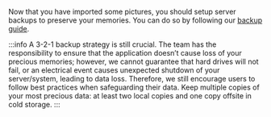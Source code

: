 Now that you have imported some pictures, you should setup server backups to preserve your memories.
You can do so by following our [backup guide](/administration/backup-and-restore.md).

:::info
A 3-2-1 backup strategy is still crucial. The team has the responsibility to ensure that the application doesn’t cause loss of your precious memories; however, we cannot guarantee that hard drives will not fail, or an electrical event causes unexpected shutdown of your server/system, leading to data loss. Therefore, we still encourage users to follow best practices when safeguarding their data. Keep multiple copies of your most precious data: at least two local copies and one copy offsite in cold storage.
:::
